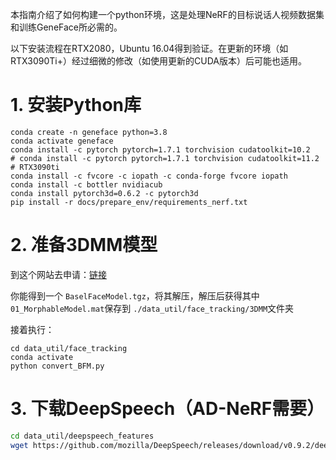 本指南介绍了如何构建一个python环境，这是处理NeRF的目标说话人视频数据集和训练GeneFace所必需的。

以下安装流程在RTX2080，Ubuntu 16.04得到验证。在更新的环境（如RTX3090Ti+）经过细微的修改（如使用更新的CUDA版本）后可能也适用。

# 1. 安装Python库

```
conda create -n geneface python=3.8
conda activate geneface
conda install -c pytorch pytorch=1.7.1 torchvision cudatoolkit=10.2
# conda install -c pytorch pytorch=1.7.1 torchvision cudatoolkit=11.2 # RTX3090ti
conda install -c fvcore -c iopath -c conda-forge fvcore iopath
conda install -c bottler nvidiacub
conda install pytorch3d=0.6.2 -c pytorch3d
pip install -r docs/prepare_env/requirements_nerf.txt

```

# 2. 准备3DMM模型

到这个网站去申请：[链接](https://faces.dmi.unibas.ch/bfm/)

你能得到一个 `BaselFaceModel.tgz`，将其解压，解压后获得其中 `01_MorphableModel.mat`保存到 `./data_util/face_tracking/3DMM`文件夹

接着执行：

```
cd data_util/face_tracking
conda activate 
python convert_BFM.py
```

# 3. 下载DeepSpeech（AD-NeRF需要）

```bash
cd data_util/deepspeech_features
wget https://github.com/mozilla/DeepSpeech/releases/download/v0.9.2/deepspeech-0.9.2-models.pbmm
```
